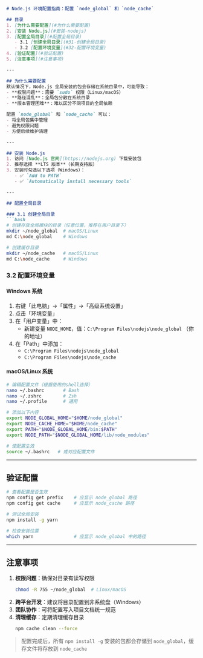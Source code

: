 ```markdown
# Node.js 环境配置指南：配置 `node_global` 和 `node_cache`

## 目录
1. [为什么需要配置](#为什么需要配置)
2. [安装 Node.js](#安装-nodejs)
3. [配置全局目录](#配置全局目录)
   - 3.1 [创建全局目录](#31-创建全局目录)
   - 3.2 [配置环境变量](#32-配置环境变量)
4. [验证配置](#验证配置)
5. [注意事项](#注意事项)

---

## 为什么需要配置
默认情况下，Node.js 全局安装的包会存储在系统目录中，可能导致：
- **权限问题**：需要 `sudo` 权限（Linux/macOS）
- **路径混乱**：全局包分散在系统目录
- **版本管理困难**：难以区分不同项目的全局依赖

配置 `node_global` 和 `node_cache` 可以：
- 将全局包集中管理
- 避免权限问题
- 方便后续维护清理

---

## 安装 Node.js
1. 访问 [Node.js 官网](https://nodejs.org) 下载安装包
2. 推荐选择 **LTS 版本**（长期支持版）
3. 安装时勾选以下选项（Windows）：
   - ✅ `Add to PATH`
   - ✅ `Automatically install necessary tools`

---

## 配置全局目录

### 3.1 创建全局目录
```bash
# 创建存放全局模块的目录（任意位置，推荐在用户目录下）
mkdir ~/node_global  # macOS/Linux
md C:\node_global    # Windows

# 创建缓存目录
mkdir ~/node_cache   # macOS/Linux
md C:\node_cache     # Windows
```

### 3.2 配置环境变量
#### Windows 系统
1. 右键「此电脑」→「属性」→「高级系统设置」
2. 点击「环境变量」
3. 在「用户变量」中：
   - 新建变量 `NODE_HOME`，值：`C:\Program Files\nodejs\node_global` （你的地址）
4. 在「Path」中添加：
   - `C:\Program Files\nodejs\node_global`
   - `C:\Program Files\nodejs\node_cache`

#### macOS/Linux 系统
```bash
# 编辑配置文件（根据使用的shell选择）
nano ~/.bashrc       # Bash
nano ~/.zshrc        # Zsh
nano ~/.profile      # 通用

# 添加以下内容
export NODE_GLOBAL_HOME="$HOME/node_global"
export NODE_CACHE_HOME="$HOME/node_cache"
export PATH="$NODE_GLOBAL_HOME/bin:$PATH"
export NODE_PATH="$NODE_GLOBAL_HOME/lib/node_modules"

# 使配置生效
source ~/.bashrc   # 或对应配置文件
```

---

## 验证配置
```bash
# 查看配置是否生效
npm config get prefix    # 应显示 node_global 路径
npm config get cache     # 应显示 node_cache 路径

# 测试全局安装
npm install -g yarn

# 检查安装位置
which yarn               # 应显示 node_global 中的路径
```

---

## 注意事项
1. **权限问题**：确保对目录有读写权限
   ```bash
   chmod -R 755 ~/node_global  # Linux/macOS
   ```
2. **跨平台开发**：建议将目录配置到非系统盘（Windows）
3. **团队协作**：可将配置写入项目文档统一规范
4. **清理缓存**：定期清理缓存目录
   ```bash
   npm cache clean --force
   ```

> 配置完成后，所有 `npm install -g` 安装的包都会存储到 `node_global`，缓存文件将存放到 `node_cache`
```